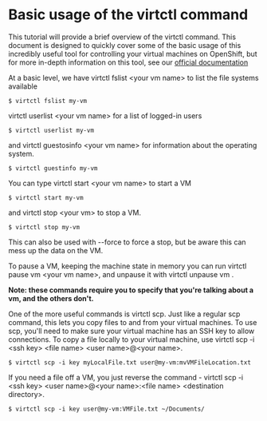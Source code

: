 # Basic usage of the virtctl command

This tutorial will provide a brief overview of the virtctl command. This document is designed to quickly cover some of the basic usage of this incredibly useful tool for controlling your virtual machines on OpenShift, but for more in-depth information on this tool, see our [official documentation](https://docs.redhat.com/en/documentation/openshift_container_platform/4.13/html/virtualization/virt-using-the-cli-tools)

At a basic level, we have virtctl fslist \<your vm name\> to list the file systems available
```
$ virtctl fslist my-vm
```

virtctl userlist \<your vm name\> for a list of logged-in users
```
$ virtctl userlist my-vm
```

and virtctl guestosinfo \<your vm name\> for information about the operating system.
```
$ virtctl guestinfo my-vm
```

You can type virtctl start \<your vm name\> to start a VM
```
$ virtctl start my-vm
```

and virtctl stop \<your vm\> to stop a VM. 
```
$ virtctl stop my-vm
```
This can also be used with --force to force a stop, but be aware this can mess up the data on the VM.

To pause a VM, keeping the machine state in memory you can run virtctl pause vm \<your vm name\>, and unpause it with virtctl unpause vm <name>. 

**Note: these commands require you to specify that you're talking about a vm, and the others don't.**

One of the more useful commands is virtctl scp. Just like a regular scp command, this lets you copy files to and from your virtual machines. To use scp, you'll need to make sure your virtual machine has an SSH key to allow connections. 
To copy a file locally to your virtual machine, use virtctl scp -i \<ssh key\> \<file name\> \<user name\>@\<your name\>. 
```
$ virtctl scp -i key myLocalFile.txt user@my-vm:mvVMFileLocation.txt
```

If you need a file off a VM, you just reverse the command - virtctl scp -i \<ssh key\> \<user name\>@\<your name\>:\<file name\> \<destination directory\>.
```
$ virtctl scp -i key user@my-vm:VMFile.txt ~/Documents/
```
